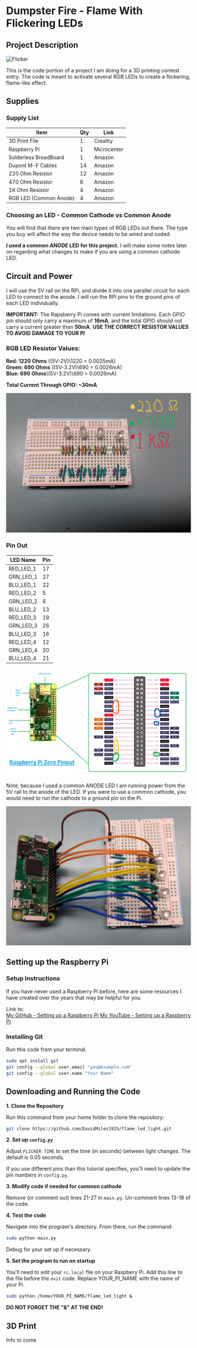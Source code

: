 # Dumpster Fire - Flame With Flickering LEDs

## Project Description

![Flicker](./media/Flicker.gif)

This is the code portion of a project I am doing for a 3D printing contest entry. The code is meant to activate several RGB LEDs to create a flickering, flame-like effect.

## Supplies

### Supply List

| Item                   | Qty | Link        |
| ---------------------- | --- | ----------- |
| 3D Print File          | 1   | Creality    |
| Raspberry Pi           | 1   | Microcenter |
| Solderless BreadBoard  | 1   | Amazon      |
| Dupont M-F Cables      | 14  | Amazon      |
| 220 Ohm Resistor       | 12  | Amazon      |
| 470 Ohm Resistor       | 8   | Amazon      |
| 1K Ohm Resistor        | 4   | Amazon      |
| RGB LED (Common Anode) | 4   | Amazon      |

### Choosing an LED - Common Cathode vs Common Anode

You will find that there are two main types of RGB LEDs out there. The type you buy will affect the way the device needs to be wired and coded.

**I used a common ANODE LED for this project.** I will make some notes later on regarding what changes to make if you are using a common cathode LED.

## Circuit and Power

I will use the 5V rail on the RPi, and divide it into one parallel circuit for each LED to connect to the anode. I will run the RPi pins to the ground pins of each LED individually.

**IMPORTANT:** The Rapsberry Pi comes with current limitations. Each GPIO pin should only carry a maximum of **16mA**, and the total GPIO should not carry a current greater than **50mA**. **USE THE CORRECT RESISTOR VALUES TO AVOID DAMAGE TO YOUR PI**

### RGB LED Resistor Values:

**Red: 1220 Ohms** ((5V-2V)\1220 = 0.0025mA)  
**Green: 690 Ohms** ((5V-3.2V)\690 = 0.0026mA)  
**Blue: 690 Ohms**((5V-3.2V)\690 = 0.0026mA)

**Total Current Through GPIO: ~30mA**

![Resistors](./media/breadboard_with_labels.jpg)

### Pin Out

| LED Name  | Pin |
| --------- | --- |
| RED_LED_1 | 17  |
| GRN_LED_1 | 27  |
| BLU_LED_1 | 22  |
| RED_LED_2 | 5   |
| GRN_LED_2 | 6   |
| BLU_LED_2 | 13  |
| RED_LED_3 | 19  |
| GRN_LED_3 | 26  |
| BLU_LED_3 | 16  |
| RED_LED_4 | 12  |
| GRN_LED_4 | 20  |
| BLU_LED_4 | 21  |

![Pinout](./media/pinout_pi_zero.png)

Note, because I used a common ANODE LED I am running power from the 5V rail to the anode of the LED. If you were to use a common cathode, you would need to run the cathode to a ground pin on the Pi.

![Wired](./media/pi_wired_up.jpg)

## Setting up the Raspberry Pi

### Setup Instructions

If you have never used a Raspberry Pi before, here are some resources I have created over the years that may be helpful for you.

Link to:  
[My GitHub - Setting up a Raspberry Pi](https://github.com/DavidMiles1925/pi_zero_setup?tab=readme-ov-file#setting-up-raspberry-pi-zero)
[My YouTube - Setting up a Raspberry Pi](https://youtu.be/PFzUDpfFmyg)

### Installing Git

Run this code from your terminal.

```bash
sudo apt install git
git config --global user.email "you@example.com"
git config --global user.name "Your Name"
```

## Downloading and Running the Code

**1. Clone the Repository**

Run this command from your home folder to clone the repository:

```bash
git clone https://github.com/DavidMiles1925/flame_led_light.git
```

**2. Set up `config.py`**

Adjust `FLICKER TIME` to set the time (in seconds) between light changes. The default is 0.05 seconds.

If you use different pins than this tutorial specifies, you'll need to update the pin numbers in `config.py`.

**3. Modify code if needed for common cathode**

Remove (or comment out) lines 21-27 in `main.py`. Un-comment lines 13-18 of the code.

**4. Test the code**

Navigate into the program's directory. From there, run the command:

```bash
sudo python main.py
```

Debug for your set up if necessary.

**5. Set the program to run on startup**

You'll need to edit your `rc.local` file on your Raspbery Pi. Add this line to the file before the `exit` code. Replace YOUR_PI_NAME with the name of your Pi.

```bash
sudo python /home/YOUR_PI_NAME/flame_led_light &
```

**DO NOT FORGET THE "&" AT THE END!**

## 3D Print

Info to come
